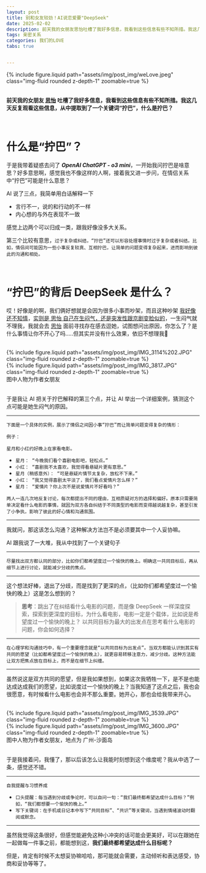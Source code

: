 ```yaml
---
layout: post
title: 别和女友较劲！AI说恋爱要"DeepSeek"
date: 2025-02-02
description: 前天我的女朋友思怡吐槽了我好多信息，我看到这些信息有些不知所措。我这几天反复观看这些信息，从中提取到了一个关键词“拧巴”，什么是拧巴？
tags: 亲密关系
categories: 我们的LOVE
tabs: true


---
```



<div class="row mt-3">
  	<div class="col-sm mt-3 mt-md-0">
        {% include figure.liquid path="assets/img/post_img/weLove.jpeg" class="img-fluid rounded z-depth-1" zoomable=true %}
    </div>
</div>
<br>

**前天我的女朋友 <u>思怡</u> 吐槽了我好多信息，我看到这些信息有些不知所措。我这几天反复观看这些信息，从中提取到了一个关键词“拧巴”，什么是拧巴？**

<br>

# 什么是“拧巴”？

于是我带着疑惑去问了 ***OpenAI ChatGPT - o3 mini***，一开始我问拧巴是啥意思？好多意思啊，感觉我也不像这样的人啊，接着我又进一步问，在情侣关系中“拧巴”可能是什么意思？

AI 说了三点，我简单用白话解释一下

- 言行不一，说的和行动的不一样
- 内心想的与外在表现不一致

感觉上边两个可以归成一类，跟我好像没多大关系。

第三个比较有意思，`过于复杂或纠结，“拧巴”还可以形容处理事情时过于复杂或者纠结。比如，情侣间可能因为一些小事反复较真、互相拧巴，让简单的问题变得复杂起来，进而影响到彼此的沟通和相处。`

<br>

# “拧巴”的背后 DeepSeek 是什么？

哎！好像是的啊，我们俩好想就是会因为很多小事而吵架，而且这种吵架 <u>我好像还不知情</u>，<u>实则是 思怡 自己在生闷气，还是突发性跟京剧变脸似的</u>，一生闷气就不理我，我就会去 <u>思怡</u> 面前寻找存在感去逗她，试图想问出原因，你怎么了？是什么事情让你不开心了吗…..但其实并没有什么效果，依旧不想理我🤣

<br>

<div class="row mt-3">
  	<div class="col-sm mt-3 mt-md-0">
        {% include figure.liquid path="assets/img/post_img/IMG_3114%202.JPG" class="img-fluid rounded z-depth-1" zoomable=true %}
    </div>
  <div class="col-sm mt-3 mt-md-0">
        {% include figure.liquid path="assets/img/post_img/IMG_3817.JPG" class="img-fluid rounded z-depth-1" zoomable=true %}
    </div>
</div>
<div class="caption">
   图中人物为作者女朋友
</div>
<br>

于是我让 AI 把关于拧巴解释的第三个点，并让 AI 举出一个详细案例，猜测这个点可能是她生闷气的原因。

------

`下面是一个具体的实例，展示了情侣之间因小事“拧巴”而让简单问题变得复杂的情形：`

`例子：`

`星月和小红约好晚上在家看电影。`

- `星月： “今晚我们看个喜剧电影吧，轻松点。”`
- `小红： “喜剧我不太喜欢，我觉得看悬疑片更有意思。”`
- `星月（稍感意外）： “可是悬疑片情节太复杂，放松不下来。”`
- `小红： “我又觉得喜剧太平淡了，我们看点爱情片怎么样？”`
- `星月： “爱情片？你上次不是说爱情片不好看吗？”`

`两人一连几次地反复讨论，每次都提出不同的理由，互相质疑对方的选择和偏好。原本只需要简单决定看什么电影的事情，就因为双方各自纠结于不同类型的电影而变得越说越复杂，甚至引发了小争执，影响了彼此的好心情和沟通氛围。`

------

我就问，那这该怎么沟通？这种解决方法岂不是必须要其中一个人妥协嘛。

AI 跟我说了一大堆，我从中找到了一个关键句子

------

`尽量找出双方都认同的部分，比如你们都希望度过一个愉快的晚上。明确这一共同目标后，再从细节上进行讨论，就能减少分歧的焦点。`

------

这个想法好棒，退出了分歧，而是找到了更深的点，（比如你们都希望度过一个愉快的晚上）这是怎么想到的？

> **思考**：跳出了在纠结看什么电影的问题，而是像 DeepSeek 一样深度探索，探索到更深度的目标，为什么看电影，电影一定是个载体，比如说是希望度过一个愉快的晚上？ 以共同目标为最大的出发点在思考看什么电影的问题，你会如何选择？

------

`在心理学和沟通技巧中，有一个重要理念就是“以共同目标为出发点”。当双方都能认识到其实有共同的愿望（比如都希望度过一个愉快的晚上），就更容易转移注意力，减少分歧。这种方法能让双方把焦点放在目标上，而不是在细节上纠缠。`

------

虽然说这是双方共同的愿望，但是我如果想到，如果这次我牺牲一下，是不是也能达成达成我们的愿望，比如说度过一个愉快的晚上？当我知道了这点之后，我也会很愿意，有时候看什么电影也会并不那么重要。她开心，那也会给我带来开心。

<br>

<div class="row mt-3">
  	<div class="col-sm mt-3 mt-md-0">
        {% include figure.liquid path="assets/img/post_img/IMG_3539.JPG" class="img-fluid rounded z-depth-1" zoomable=true %}
    </div>
  	<div class="col-sm mt-3 mt-md-0">
        {% include figure.liquid path="assets/img/post_img/IMG_3600.JPG" class="img-fluid rounded z-depth-1" zoomable=true %}
    </div>
</div>

<div class="caption">
   图中人物为作者女朋友，地点为 广州-沙面岛
</div>
<br>

于是我接着问，我懂了，那以后该怎么让我能时刻想到这个维度呢？我从中选了一条，感觉还不错。

------

`自我提醒与习惯养成`

- `口头提醒：每当遇到分歧或争论时，可以自问一句：“我们最终都希望达成什么目标？”例如，“我们都想要一个愉快的晚上。”`
- `写下关键词：在手机或日记本中写下“共同目标”、“共识”等关键词，当遇到情绪波动时翻阅或默念。`

------

虽然我觉得这条很好，但感觉能避免这种小冲突的话可能会更美好，可以在跟她在一起做每一件事之前，都能想到这，**我们最终都希望达成什么目标呢？**

但是，肯定有时候不太想妥协嘛哈哈，那可能就会需要，主动倾听和表达感受，协商和妥协等等了。
